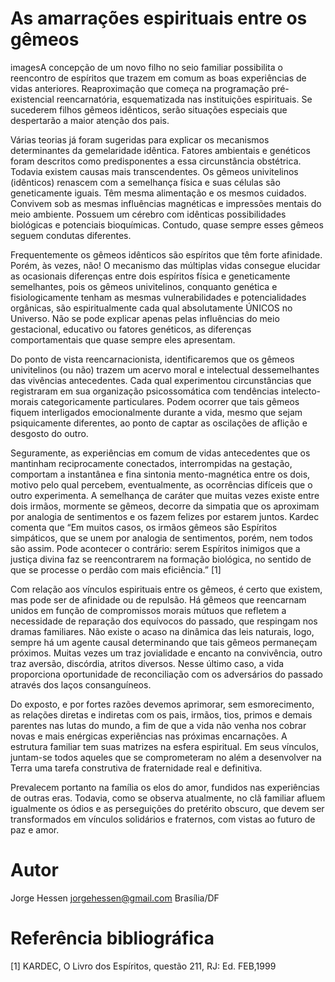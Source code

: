 # As amarrações espirituais entre os gêmeos

imagesA concepção de um novo filho no seio familiar possibilita o reencontro de espíritos que trazem em comum as boas experiências de vidas anteriores. Reaproximação que começa na programação pré-existencial reencarnatória, esquematizada nas instituições espirituais. Se sucederem filhos gêmeos idênticos, serão situações especiais que despertarão a maior atenção dos pais.

Várias teorias já foram sugeridas para explicar os mecanismos determinantes da gemelaridade idêntica. Fatores ambientais e genéticos foram descritos como predisponentes a essa circunstância obstétrica. Todavia existem causas mais transcendentes. Os gêmeos univitelinos (idênticos) renascem com a semelhança física e suas células são geneticamente iguais. Têm mesma alimentação e os mesmos cuidados. Convivem sob as mesmas influências magnéticas e impressões mentais do meio ambiente. Possuem um cérebro com idênticas possibilidades biológicas e potenciais bioquímicas. Contudo, quase sempre esses gêmeos seguem condutas diferentes.

Frequentemente os gêmeos idênticos são espíritos que têm forte afinidade. Porém, às vezes, não! O mecanismo das múltiplas vidas consegue elucidar as ocasionais diferenças entre dois espíritos física e geneticamente semelhantes, pois os gêmeos univitelinos, conquanto genética e fisiologicamente tenham as mesmas vulnerabilidades e potencialidades orgânicas, são espiritualmente cada qual absolutamente ÚNICOS no Universo. Não se pode explicar apenas pelas influências do meio gestacional, educativo ou fatores genéticos, as diferenças comportamentais que quase sempre eles apresentam.

Do ponto de vista reencarnacionista, identificaremos que os gêmeos univitelinos (ou não) trazem um acervo moral e intelectual dessemelhantes das vivências antecedentes. Cada qual experimentou circunstâncias que registraram em sua organização psicossomática com tendências intelecto-morais categoricamente particulares. Podem ocorrer que tais gêmeos fiquem interligados emocionalmente durante a vida, mesmo que sejam psiquicamente diferentes, ao ponto de captar as oscilações de aflição e desgosto do outro.

Seguramente, as experiências em comum de vidas antecedentes que os mantinham reciprocamente conectados, interrompidas na gestação, comportam a instantânea e fina sintonia mento-magnética entre os dois, motivo pelo qual percebem, eventualmente, as ocorrências difíceis que o outro experimenta. A semelhança de caráter que muitas vezes existe entre dois irmãos, mormente se gêmeos, decorre da simpatia que os aproximam por analogia de sentimentos e os fazem felizes por estarem juntos. Kardec comenta que “Em muitos casos, os irmãos gêmeos são Espíritos simpáticos, que se unem por analogia de sentimentos, porém, nem todos são assim. Pode acontecer o contrário: serem Espíritos inimigos que a justiça divina faz se reencontrarem na formação biológica, no sentido de que se processe o perdão com mais eficiência.” [1]

Com relação aos vínculos espirituais entre os gêmeos, é certo que existem, mas pode ser de afinidade ou de repulsão. Há gêmeos que reencarnam unidos em função de compromissos morais mútuos que refletem a necessidade de reparação dos equívocos do passado, que respingam nos dramas familiares. Não existe o acaso na dinâmica das leis naturais, logo, sempre há um agente causal determinando que tais gêmeos permaneçam próximos. Muitas vezes um traz jovialidade e encanto na convivência, outro traz aversão, discórdia, atritos diversos. Nesse último caso, a vida proporciona oportunidade de reconciliação com os adversários do passado através dos laços consanguíneos.

Do exposto, e por fortes razões devemos aprimorar, sem esmorecimento, as relações diretas e indiretas com os pais, irmãos, tios, primos e demais parentes nas lutas do mundo, a fim de que a vida não venha nos cobrar novas e mais enérgicas experiências nas próximas encarnações. A estrutura familiar tem suas matrizes na esfera espiritual. Em seus vínculos, juntam-se todos aqueles que se comprometeram no além a desenvolver na Terra uma tarefa construtiva de fraternidade real e definitiva.

Prevalecem portanto na família os elos do amor, fundidos nas experiências de outras eras. Todavia, como se observa atualmente, no clã familiar afluem igualmente os ódios e as perseguições do pretérito obscuro, que devem ser transformados em vínculos solidários e fraternos, com vistas ao futuro de paz e amor.

# Autor
Jorge Hessen
jorgehessen@gmail.com
Brasília/DF

# Referência bibliográfica
[1] KARDEC, O Livro dos Espíritos, questão 211, RJ: Ed. FEB,1999
